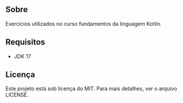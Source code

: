 ## Sobre
Exercícios utilizados no curso fundamentos da linguagem Kotlin.

## Requisitos
* JDK 17

## Licença
Este projeto está sob licença do MIT. Para mais detalhes, ver o arquivo LICENSE.
